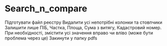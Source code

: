# Search_n_compare

Підготувати файл реєстру
Видалити усі непотрібні колонки та стовпчики
Залишити лише ПІБ, Частка, Площа, Сума з витягу, Кадастровий номер.
При необхідності, змістити усі значення вправо чи вліво (може бути проблема через це)
Закинути у папку pdfs